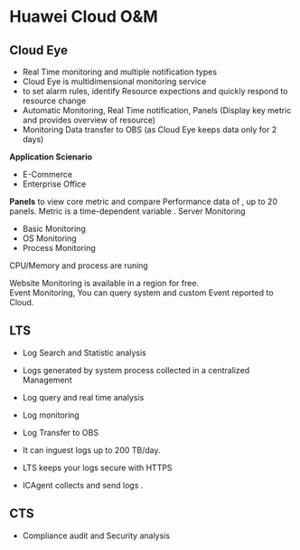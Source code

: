 # Huawei Cloud O&M 

## Cloud Eye
- Real Time monitoring and multiple notification types
- Cloud Eye is multidimensional monitoring service 
- to set alarm rules, identify Resource expections and quickly respond to resource change 
- Automatic Monitoring, Real Time notification, Panels (Display key metric and provides overview of resource) 
- Monitoring Data transfer to OBS  (as Cloud Eye keeps data only for 2 days)

**Application Scienario**
- E-Commerce 
- Enterprise Office 

**Panels** to view core metric and compare Performance data of , up to 20 panels. 
Metric is a time-dependent variable .
Server Monitoring
- Basic Monitoring
- OS Monitoring
- Process Monitoring 

CPU/Memory and process are runing <br>

Website Monitoring is available in a region for free. 
<br>
Event Monitoring, You can query system and custom Event reported to Cloud.

## LTS 
- Log Search and Statistic analysis


- Logs generated by system process collected in a centralized Management
- Log query and real time analysis 
- Log monitoring 
- Log Transfer to OBS

- It can inguest logs up to 200 TB/day.
- LTS keeps your logs secure with HTTPS 
- ICAgent collects and send logs .







## CTS 
- Compliance audit and Security analysis